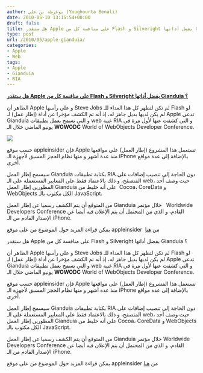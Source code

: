 ```yaml
---
author: يوغرطة بن علي (Youghourta Benali)
date: 2010-05-10 13:15:54+00:00
draft: false
title: هل ستقدر Apple على منافسة كل من Flash و Silveright بفضل أداتها Gianduia ؟
type: post
url: /2010/05/apple-gianduia/
categories:
- Apple
- Web
tags:
- Apple
- Gianduia
- RIA
---
```


[**هل ستقدر Apple على منافسة كل من Flash و Silveright بفضل أداتها Gianduia ؟**](https://www.it-scoop.com/2010/05/apple-gianduia/)


الظاهر أن Apple و على رأسها Steve Jobs لم تكن لتظهر كل هذا العداء للـ Flash لو لم يكن لديها بديل جاهز له، إذ أنه تم الكشف مؤخرا عن أداة (إطار عمل) لـ Apple تدعى Gianduia و التي تسمح بعمل تطبيقات web غنية RIA و التي كشفت عنها لأول مرة في يونيو الماضي خلال الـ **WOWODC** World of WebObjects Developer Conference.

[![](https://www.it-scoop.com/wp-content/uploads/2010/05/apple_logo.jpg)
](https://www.it-scoop.com/2010/05/apple-gianduia/)

حسب موقع appleinsider فإن Apple تستعمل هذا المشروع (إطار العمل) على مواقعها منذ عدة أشهر و منها نظام الحجز المسبق لأجهزة الـ iPhone بالإضافة إلى عدة مواقع أخرى.

سيسمح إطار العمل Gianduia بكتابة تطبيقات RIA دون الحاجة إلى تنصيب إضافات على المتصفح، و ذلك بالاعتماد فقط على المعايير المستعملة على الـ web، حيث وصف أحد المطورين إطار العمل Gianduia على أنه خليط من  Cocoa، CoreData و WebObjects الكل مكتوب بالـ JavaScript.

من المتوقع أن يتم الكشف رسميا عن إطار العمل Gianduia خلال مؤتمر   Worldwide Developers Conference القادم، و الذي من المحتمل أن يتم الإعلان فيه أيضا عن الإصدار القادم من الـ iPhone.

يمكن قراءة المزيد حول الموضوع من على موقع appleinsider  من [هنا](http://www.appleinsider.com/articles/10/05/07/apple_developing_flash_alternative_named_gianduia.html)





هل ستقدر Apple على منافسة كل من Flash و Silveright بفضل أداتها Gianduia ؟




الظاهر أن Apple و على رأسها Steve Jobs لم تكن لتظهر كل هذا العداء للـ Flash لو لم يكن لديها بديل جاهز له، إذ أنه تم الكشف مؤخرا عن أداة (إطار عمل) لـ Apple تدعى Gianduia و التي تسمح بعمل تطبيقات web غنية RIA و التي كشفت عنها لأول مرة في يونيو الماضي خلال الـ **WOWODC** World of WebObjects Developer Conference.







حسب موقع appleinsider فإن Apple تستعمل هذا المشروع (إطار العمل) على مواقعها منذ عدة أشهر و منها نظام الحجز المسبق لأجهزة الـ iPhone بالإضافة إلى عدة مواقع أخرى.




سيسمح إطار العمل Gianduia بكتابة تطبيقات RIA دون الحاجة إلى تنصيب إضافات على المتصفح، و ذلك بالاعتماد فقط على المعايير المستعملة على الـ web، حيث وصف أحد المطورين إطار العمل Gianduia على أنه خليط من  Cocoa، CoreData و WebObjects الكل مكتوب بالـ JavaScript.




من المتوقع أن يتم الكشف رسميا عن إطار العمل Gianduia خلال مؤتمر  Worldwide Developers Conference القادم، و الذي من المحتمل أن يتم الإعلان فيه أيضا عن الإصدار القادم من الـ iPhone.




يمكن قراءة المزيد حول الموضوع من على موقع appleinsider من [هنا](http://www.appleinsider.com/articles/10/05/07/apple_developing_flash_alternative_named_gianduia.html)













